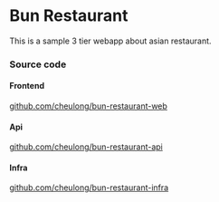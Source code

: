 
# Bun Restaurant

This is a sample 3 tier webapp about asian restaurant.

### Source code
#### Frontend
[github.com/cheulong/bun-restaurant-web](https://github.com/cheulong/bun-restaurant-web)

#### Api
[github.com/cheulong/bun-restaurant-api](https://github.com/cheulong/bun-restaurant-api)

#### Infra
[github.com/cheulong/bun-restaurant-infra](https://github.com/cheulongbun-restaurant-infra)

